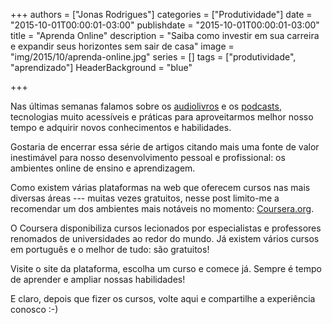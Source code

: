 +++
authors = ["Jonas Rodrigues"]
categories = ["Produtividade"]
date = "2015-10-01T00:00:01-03:00"
publishdate = "2015-10-01T00:00:01-03:00"
title = "Aprenda Online"
description = "Saiba como investir em sua carreira e expandir seus horizontes sem sair de casa"
image = "img/2015/10/aprenda-online.jpg"
series = []
tags = ["produtividade", "aprendizado"]
HeaderBackground = "blue"

+++

Nas últimas semanas falamos sobre os
<a href="http://blog.autoconexao.org.br/post/2015/09/aprendendo-no-transito/" target="_blank">audiolivros</a>
 e os
<a href="http://blog.autoconexao.org.br/post/2015/09/conheca-os-podcasts/" target="_blank">podcasts</a>, tecnologias
muito acessíveis e práticas para aproveitarmos melhor nosso tempo e adquirir
novos conhecimentos e habilidades.

Gostaria de encerrar essa série de artigos citando mais uma fonte de valor inestimável
para nosso desenvolvimento pessoal e profissional: os ambientes online de ensino e
aprendizagem.

Como existem várias plataformas na web que oferecem cursos nas mais
diversas áreas --- muitas vezes gratuitos, nesse post limito-me a recomendar um
dos ambientes mais notáveis no momento: <a href="https://www.coursera.org" target="_blank">Coursera.org</a>.

O Coursera disponibiliza cursos lecionados por especialistas e professores renomados de universidades ao redor do mundo. Já existem vários cursos em português e o melhor de tudo: são gratuitos!

Visite o site da plataforma, escolha um curso e comece já. Sempre é tempo de aprender e
ampliar nossas habilidades!

E claro, depois que fizer os cursos, volte aqui e compartilhe a experiência conosco :-)
